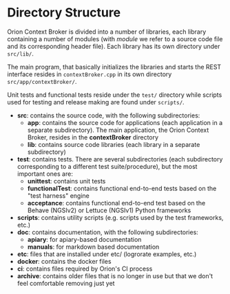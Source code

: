 # Directory Structure

Orion Context Broker is divided into a number of libraries, each library
containing a number of modules (with *module* we refer to a source code file
and its corresponding header file). Each library has its own directory under `src/lib/`.

The main program, that basically initializes the libraries and starts the
REST interface resides in `contextBroker.cpp` in its own directory `src/app/contextBroker/`.

Unit tests and functional tests reside under the `test/` directory while
scripts used for testing and release making are found under `scripts/`.

* **src**: contains the source code, with the following subdirectories:
  * **app**: contains the source code for applications (each application in a separate subdirectory). The main application, the Orion Context Broker, resides in the **contextBroker** directory
  * **lib**: contains source code libraries (each library in a separate subdirectory)
* **test**: contains tests. There are several subdirectories (each subdirectory corresponding to a different test 
  suite/procedure), but the most important ones are: 
  * **unittest**: contains unit tests
  * **functionalTest**: contains functional end-to-end tests based on the "test harness" engine
  * **acceptance**: contains functional end-to-end test based on the Behave (NGSIv2) or Lettuce (NGSIv1) Python frameworks
* **scripts**: contains utility scripts (e.g. scripts used by the test frameworks, etc.)
* **doc**: contains documentation, with the following subdirectories:
  * **apiary**: for apiary-based documentation
  * **manuals**: for markdown based documentation
* **etc**: files that are installed under etc/ (logrorate examples, etc.)
* **docker**: contains the docker files
* **ci**: contains files required by Orion's CI process
* **archive**: contains older files that is no longer in use but that we don't feel comfortable removing just yet
